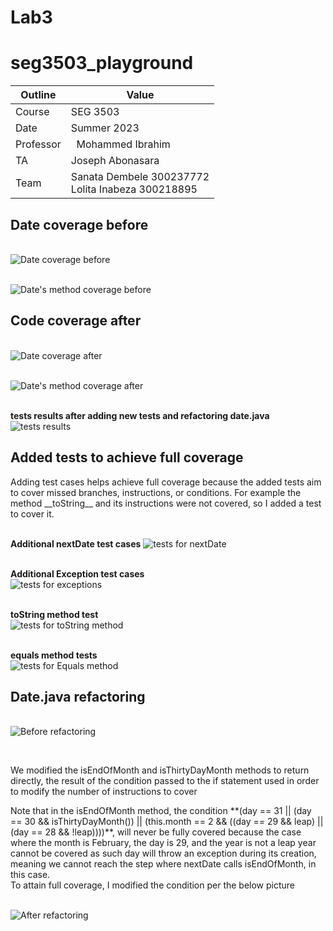 # Lab3
# seg3503_playground
| Outline | Value |
| --- | --- |
| Course | SEG 3503 |
| Date | Summer 2023 |
| Professor |  Mohammed Ibrahim  |
| TA | Joseph Abonasara  |
| Team | Sanata Dembele 300237772 <br> Lolita Inabeza 300218895|


## Date coverage before

<br> ![Date coverage before](Photos/date_before_coverage.png)

<br> ![Date's method coverage before](Photos/Datemethods_coverage_before.png)


## Code coverage after

<br> ![Date coverage after](Photos/Date_coverage_after.png)

<br> ![Date's method coverage after](Photos/dateMethods_%20coverage_after.png)

<br> __tests results after adding new tests and refactoring date.java__
<br> ![tests results](Photos/jacoco_run_3.png)

## Added tests to achieve full coverage

<p> Adding test cases helps achieve full coverage because the added tests aim to cover missed branches,
instructions, or conditions. For example the method __toString__ and its instructions were not covered, so I added 
a test to cover it.</p>

<br> __Additional nextDate test cases__
![tests for nextDate](Photos/nextDate%20test.png)

<br> __Additional Exception test cases__
<br> ![tests for exceptions](Photos/Exception_test.png)

<br> __toString method test__
<br> ![tests for toString method](Photos/toString_test.png) 

<br> __equals method tests__
<br> ![tests for Equals method](Photos/Equals_test.png) 


## Date.java refactoring 

<br> ![Before refactoring](Photos/date_before_refactoring.png) 

<br> <p>We modified the isEndOfMonth and isThirtyDayMonth methods to return directly, the result of the condition passed to the if statement used in order to modify the number of instructions to cover </p>

<p>Note that in the isEndOfMonth method, the condition **(day == 31 || (day == 30 && isThirtyDayMonth()) || (this.month == 2 && ((day == 29 && leap) || (day == 28 && !leap))))**, will never be fully covered
because the case where the month is February, the day is 29, and the year is not a leap year cannot be covered as such day will throw an exception during its creation, meaning we cannot reach the step where nextDate calls isEndOfMonth, in this case. <br> To attain full coverage, I modified the condition per the below picture </p>

<br>![After refactoring](Photos/Date_after_refactoring.png)
